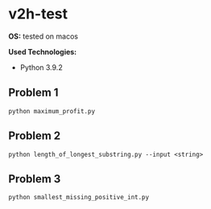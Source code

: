 # v2h-test

**OS:** tested on macos

**Used Technologies:**
- Python 3.9.2

## Problem 1
```
python maximum_profit.py
```

## Problem 2
```
python length_of_longest_substring.py --input <string>
```

## Problem 3
```
python smallest_missing_positive_int.py
```